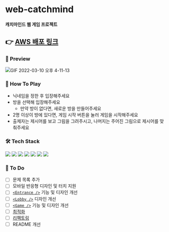 # web-catchmind
#### 캐치마인드 웹 게임 프로젝트

## 👉 [AWS 배포 링크](http://52.79.242.136/)


### 🎨 Preview
![GIF 2022-03-10 오후 4-11-13](https://user-images.githubusercontent.com/70461368/157608424-98bd63ae-835d-43ac-8759-6850d27ee27b.gif)

### 👀 How To Play
- 닉네임을 정한 후 입장해주세요
- 방을 선택해 입장해주세요
  - 만약 방이 없다면, 새로운 방을 만들어주세요
- 2명 이상이 방에 있다면, 게임 시작 버튼을 눌러 게임을 시작해주세요
- 출제자는 제시어를 보고 그림을 그려주시고, 나머지는 주어진 그림으로 제시어를 맞춰주세요  


### 🛠 Tech Stack
<img src="https://img.shields.io/badge/TypeScript-3178C6?style=flat-square&logo=TypeScript&logoColor=white"/> <img src="https://img.shields.io/badge/React-61DAFB?style=flat-square&logo=React&logoColor=white"/> <img src="https://img.shields.io/badge/styled--components-DB7093?style=flat-square&logo=styled-components&logoColor=white"/> <img src="https://img.shields.io/badge/express-000000?style=flat-square&logo=express&logoColor=white" /> <img src="https://img.shields.io/badge/Socket.IO-010101?style=flat-square&logo=Socket.io&logoColor=white" />
<img src="https://img.shields.io/badge/Webpack-8DD6F9?style=flat-square&logo=Webpack&logoColor=white" /> <img src="https://img.shields.io/badge/Babel-F9DC3E?style=flat-square&logo=Babel&logoColor=white" />
### 🚀 To Do
- [ ] 문제 목록 추가
- [ ] 모바일 반응형 디자인 및 터치 지원
- [ ] [`<Entrance />`](https://github.com/GleamingStar/web-catchmind/issues/13) 기능 및 디자인 개선
- [ ] [`<Lobby />`](https://github.com/GleamingStar/web-catchmind/issues/11) 디자인 개선
- [ ] [`<Game />`](https://github.com/GleamingStar/web-catchmind/issues/17) 기능 및 디자인 개선
- [ ] [최적화](https://github.com/GleamingStar/web-catchmind/issues/15) 
- [ ] [리팩토링](https://github.com/GleamingStar/web-catchmind/issues/16)
- [ ] README 개선
